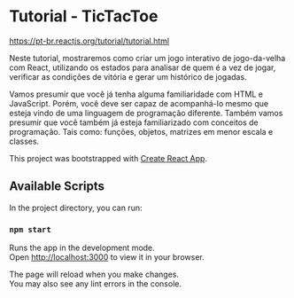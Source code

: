 # Tutorial - TicTacToe
https://pt-br.reactjs.org/tutorial/tutorial.html

Neste tutorial, mostraremos como criar um jogo interativo de jogo-da-velha com React, utilizando os estados para analisar de quem é a vez de jogar, verificar as condições de vitória e gerar um histórico de jogadas.

Vamos presumir que você já tenha alguma familiaridade com HTML e JavaScript. Porém, você deve ser capaz de acompanhá-lo mesmo que esteja vindo de uma linguagem de programação diferente. Também vamos presumir que você também já esteja familiarizado com conceitos de programação. Tais como: funções, objetos, matrizes em menor escala e classes.

This project was bootstrapped with [Create React App](https://github.com/facebook/create-react-app).
## Available Scripts

In the project directory, you can run:

### `npm start`

Runs the app in the development mode.\
Open [http://localhost:3000](http://localhost:3000) to view it in your browser.

The page will reload when you make changes.\
You may also see any lint errors in the console.
